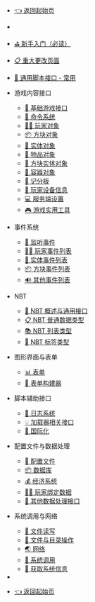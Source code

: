 - [👈 返回起始页](zh_CN/)
- 
- [⛳ 新手入门（必读）](zh_CN/Development/)
- [📋 重大更改页面](zh_CN/Development/Changes)
- [💼 通用脚本接口 - 常用](zh_CN/Development/ScriptAPI/ScriptHelp.md)
- 游戏内容接口

  - [🎨 基础游戏接口](zh_CN/Development/GameAPI/Basic.md)
  - [🎯 命令系统](zh_CN/Development/GameAPI/Command.md)
  - [🏃‍♂️ 玩家对象](zh_CN/Development/GameAPI/Player.md)
  - [📦 方块对象](zh_CN/Development/GameAPI/Block.md)
  - [🎈 实体对象](zh_CN/Development/GameAPI/Entity.md)
  - [🧰 物品对象](zh_CN/Development/GameAPI/Item.md)
  - [📮 方块实体对象](zh_CN/Development/GameAPI/BlockEntity.md)
  - [👜 容器对象](zh_CN/Development/GameAPI/Container.md)
  - [📝 记分板](zh_CN/Development/GameAPI/ScoreBoard.md)
  - [📱 玩家设备信息](zh_CN/Development/GameAPI/Device.md)
  - [💻 服务端设置](zh_CN/Development/GameAPI/Server.md)
  - [🎮 游戏实用工具](zh_CN/Development/GameAPI/GameUtils.md)
- 事件系统

  - [🔔 监听事件](zh_CN/Development/EventAPI/Listen.md)
  - [🏃‍♂️ 玩家事件列表](zh_CN/Development/EventAPI/PlayerEvents.md)
  - [🎈 实体事件列表](zh_CN/Development/EventAPI/EntityEvents.md)
  - [📦 方块事件列表](zh_CN/Development/EventAPI/BlockEvents.md)
  - [🔊 其他事件列表](zh_CN/Development/EventAPI/OtherEvents.md)
- NBT
  - [🥽 NBT 概述与通用接口](zh_CN/Development/NbtAPI/NBT.md)
  - [📋 NBT 普通数据类型](zh_CN/Development/NbtAPI/NBTValue.md)
  - [📚 NBT 列表类型](zh_CN/Development/NbtAPI/NBTList.md)
  - [📒 NBT 标签类型](zh_CN/Development/NbtAPI/NBTCompound.md)
  
- 图形界面与表单
  
  - [📊 表单](zh_CN/Development/GuiAPI/Form.md)
  - [📰 表单构建器](zh_CN/Development/GuiAPI/FormBuilder.md)
- 脚本辅助接口

  - [📅 日志系统](zh_CN/Development/ScriptAPI/Logger.md)
  - [💡 加载器相关接口](zh_CN/Development/ScriptAPI/Lxl.md)
  - [🛫 国际化](zh_CN/Development/ScriptAPI/i18n.md)
- 配置文件与数据处理

  - [🔨 配置文件](zh_CN/Development/DataAPI/ConfigFile.md)
  - [📦 数据库](zh_CN/Development/DataAPI/DataBase.md)
  - [💰 经济系统](zh_CN/Development/DataAPI/Economy.md)
  - [🏃‍♂️ 玩家绑定数据](zh_CN/Development/DataAPI/PlayerData.md)
  - [🧰 其他数据处理接口](zh_CN/Development/DataAPI/OtherData.md)
- 系统调用与网络
  - [📝 文件读写](zh_CN/Development/SystemAPI/File.md)
  - [📂 文件与目录操作](zh_CN/Development/SystemAPI/FileSystem.md)
  - [🌏 网络](zh_CN/Development/SystemAPI/Network.md)
  - [📡 系统调用](zh_CN/Development/SystemAPI/SystemCall.md)
  - [📜 获取系统信息](zh_CN/Development/SystemAPI/SystemInfo.md)
- 
- [👈 返回起始页](zh_CN/)